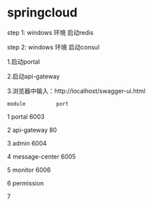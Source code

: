 # springcloud

step 1: windows 环境 启动redis

step 2: windows 环境 启动consul


1.启动portal

2.启动api-gateway

3.浏览器中输入：http://localhost/swagger-ui.html


	module   		port
	
1	portal   		6003

2   api-gateway		80

3	admin			6004

4   message-center	6005

5	monitor			6006

6	permission		

7
